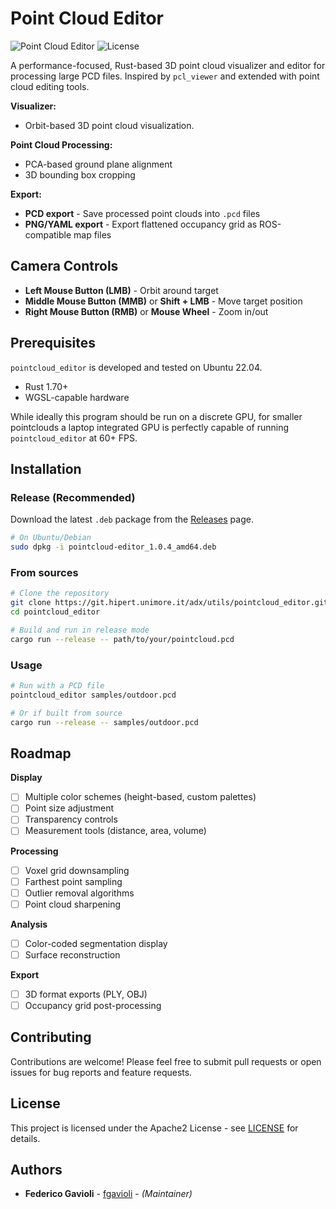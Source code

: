 # Point Cloud Editor
![Point Cloud Editor](https://img.shields.io/badge/language-Rust-orange.svg)
![License](https://img.shields.io/badge/license-Apache2-blue.svg)

A performance-focused, Rust-based 3D point cloud visualizer and editor for processing large PCD files. Inspired by `pcl_viewer` and extended with point cloud editing tools.

**Visualizer:**
- Orbit-based 3D point cloud visualization.

**Point Cloud Processing:**
- PCA-based ground plane alignment
- 3D bounding box cropping

**Export:**
- **PCD export** - Save processed point clouds into `.pcd` files
- **PNG/YAML export** - Export flattened occupancy grid as ROS-compatible map files

## **Camera Controls**
- **Left Mouse Button (LMB)** - Orbit around target
- **Middle Mouse Button (MMB)** or **Shift + LMB** - Move target position
- **Right Mouse Button (RMB)** or **Mouse Wheel** - Zoom in/out

## Prerequisites
`pointcloud_editor` is developed and tested on Ubuntu 22.04.

- Rust 1.70+
- WGSL-capable hardware

While ideally this program should be run on a discrete GPU, for smaller pointclouds a laptop integrated GPU is perfectly capable of running `pointcloud_editor` at 60+ FPS.

## Installation

### Release (Recommended)
Download the latest `.deb` package from the [Releases](https://github.com/fgavioli/pointcloud_editor/releases) page.

```bash
# On Ubuntu/Debian
sudo dpkg -i pointcloud-editor_1.0.4_amd64.deb
```

### From sources
```bash
# Clone the repository
git clone https://git.hipert.unimore.it/adx/utils/pointcloud_editor.git
cd pointcloud_editor

# Build and run in release mode
cargo run --release -- path/to/your/pointcloud.pcd
```

### Usage

```bash
# Run with a PCD file
pointcloud_editor samples/outdoor.pcd

# Or if built from source
cargo run --release -- samples/outdoor.pcd
```
## Roadmap

**Display**
- [ ] Multiple color schemes (height-based, custom palettes)
- [ ] Point size adjustment
- [ ] Transparency controls
- [ ] Measurement tools (distance, area, volume)

**Processing**
- [ ] Voxel grid downsampling
- [ ] Farthest point sampling
- [ ] Outlier removal algorithms
- [ ] Point cloud sharpening

**Analysis**
- [ ] Color-coded segmentation display
- [ ] Surface reconstruction

**Export**
- [ ] 3D format exports (PLY, OBJ)
- [ ] Occupancy grid post-processing

## Contributing
Contributions are welcome! Please feel free to submit pull requests or open issues for bug reports and feature requests.

## License

This project is licensed under the Apache2 License - see [LICENSE](LICENSE.md) for details.

## Authors
* **Federico Gavioli** - [fgavioli](https://github.com/fgavioli) - _(Maintainer)_
